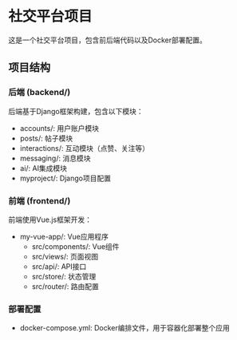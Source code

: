 # 社交平台项目

这是一个社交平台项目，包含前后端代码以及Docker部署配置。

## 项目结构

### 后端 (backend/)
后端基于Django框架构建，包含以下模块：
- accounts/: 用户账户模块
- posts/: 帖子模块
- interactions/: 互动模块（点赞、关注等）
- messaging/: 消息模块
- ai/: AI集成模块
- myproject/: Django项目配置

### 前端 (frontend/)
前端使用Vue.js框架开发：
- my-vue-app/: Vue应用程序
  - src/components/: Vue组件
  - src/views/: 页面视图
  - src/api/: API接口
  - src/store/: 状态管理
  - src/router/: 路由配置

### 部署配置
- docker-compose.yml: Docker编排文件，用于容器化部署整个应用
